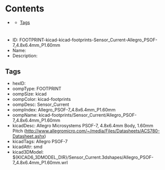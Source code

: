 



Contents
========

* [](#)
	* [Tags](#tags)

# 

- ID: FOOTPRINT-kicad-kicad-footprints-Sensor_Current-Allegro_PSOF-7_4.8x6.4mm_P1.60mm
- Name: 
- Description: 

## Tags

- hexID: 
- oompType: FOOTPRINT
- oompSize: kicad
- oompColor: kicad-footprints
- oompDesc: Sensor_Current
- oompIndex: Allegro_PSOF-7_4.8x6.4mm_P1.60mm
- oompName: kicad-footprints/Sensor_Current/Allegro_PSOF-7_4.8x6.4mm_P1.60mm
- kicadDesc: Allegro Microsystems PSOF-7, 4.8x6.4mm Body, 1.60mm Pitch (http://www.allegromicro.com/~/media/Files/Datasheets/ACS780-Datasheet.ashx)
- kicadTags: Allegro PSOF-7
- kicadAttr: smd
- kicad3DModel: ${KICAD6_3DMODEL_DIR}/Sensor_Current.3dshapes/Allegro_PSOF-7_4.8x6.4mm_P1.60mm.wrl
